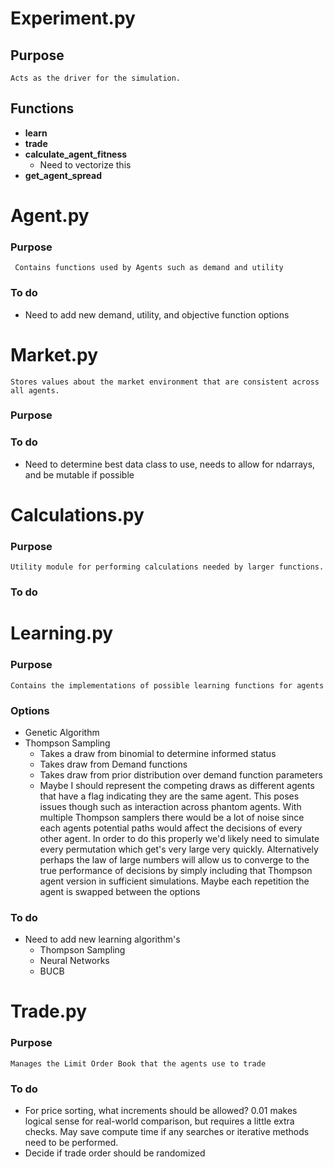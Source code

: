 
# Experiment.py

## Purpose
	Acts as the driver for the simulation. 
## Functions

- **learn**
- **trade**
- **calculate_agent_fitness**
	- Need to vectorize this
- **get_agent_spread**


# Agent.py
### Purpose
	 Contains functions used by Agents such as demand and utility

### To do 
- Need to add new demand, utility, and objective function options
# Market.py
	Stores values about the market environment that are consistent across all agents.

### Purpose

### To do 
- Need to determine best data class to use, needs to allow for ndarrays, and be mutable if possible

# Calculations.py
### Purpose
	Utility module for performing calculations needed by larger functions.
### To do 

# Learning.py
### Purpose
	Contains the implementations of possible learning functions for agents

### Options
 - Genetic Algorithm
 - Thompson Sampling
	 - Takes a draw from binomial to determine informed status
	 - Takes draw from Demand functions
	 - Takes draw from prior distribution over demand function parameters
	 - Maybe I should represent the competing draws as different agents that have a flag indicating they are the same agent. This poses issues though such as interaction across phantom agents. With multiple Thompson samplers there would be a lot of noise since each agents potential paths would affect the decisions of every other agent. In order to do this properly we'd likely need to simulate every permutation which get's very large very quickly. Alternatively perhaps the law of large numbers will allow us to converge to the true performance of decisions by simply including that Thompson agent version in sufficient simulations. Maybe each repetition the agent is swapped between the options 

### To do 
- Need to add new learning algorithm's
	- Thompson Sampling
	- Neural Networks
	- BUCB

# Trade.py
### Purpose
	Manages the Limit Order Book that the agents use to trade

### To do 
- For price sorting, what increments should be allowed? 0.01 makes logical sense for real-world comparison, but requires a little extra checks. May save compute time if any searches or iterative methods need to be performed.
- Decide if trade order should be randomized